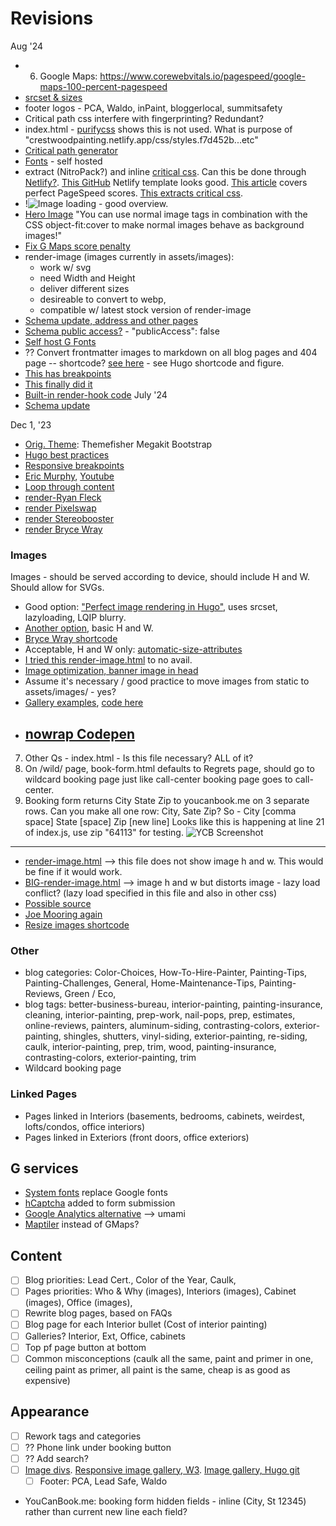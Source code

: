 # Revisions

Aug '24
- 6.  Google Maps: https://www.corewebvitals.io/pagespeed/google-maps-100-percent-pagespeed
- [srcset & sizes](https://medium.com/@woutervanderzee/responsive-images-with-srcset-and-sizes-fc434845e948)
- footer logos - PCA, Waldo, inPaint, bloggerlocal, summitsafety
- Critical path css interfere with fingerprinting? Redundant?
- index.html - [purifycss](https://purifycss.online/) shows this is not used. What is purpose of "crestwoodpainting.netlify.app/css/styles.f7d452b...etc"
- [Critical path generator](https://jonassebastianohlsson.com/criticalpathcssgenerator/)
- [Fonts](https://rednafi.com/misc/self_hosted_google_fonts_in_hugo/#fn:5) - self hosted
- extract (NitroPack?) and inline [critical css](https://web.dev/articles/extract-critical-css). Can this be done through [Netlify?](https://www.netlify.com/integrations/community-built/inline-critical-css-build-plugin/). [This GitHub](https://github.com/imsus/ultimate-hugo) Netlify template looks good. [This article](https://ruddra.com/hugo-get-perfect-pagespeed-score/) covers perfect PageSpeed scores. [This extracts critical css](https://www.corewebvitals.io/tools/critical-css-generator).
- !![Image loading](https://www.corewebvitals.io/pagespeed/optimize-images-for-core-web-vitals) - good overview.
- [Hero Image](https://www.corewebvitals.io/pagespeed/optimize-images-for-core-web-vitals) "You can use normal image tags in combination with the CSS object-fit:cover to make normal images behave as background images!"
- [Fix G Maps score penalty](https://www.corewebvitals.io/pagespeed/google-maps-100-percent-pagespeed)
- render-image (images currently in assets/images):
  - work w/ svg
  - need Width and Height
  - deliver different sizes
  - desireable to convert to webp,
  - compatible w/ latest stock version of render-image
- [Schema update, address and other pages](https://www.schemaapp.com/schema-markup/how-to-do-schema-markup-for-local-business/)
- [Schema public access?](https://stackoverflow.com/questions/56926034/schema-org-for-service-based-businesses-without-an-address) - "publicAccess": false
- [Self host G Fonts](https://www.corewebvitals.io/pagespeed/self-host-google-fonts)
- ?? Convert frontmatter images to markdown on all blog pages and 404 page -- shortcode? [see here](https://discourse.gohugo.io/t/how-to-use-front-matter-variable-inside-content/32730) - see Hugo shortcode and figure.
- [This has breakpoints](https://www.brycewray.com/posts/2022/06/responsive-optimized-images-hugo/)
- [This finally did it](https://discourse.gohugo.io/t/conversion-to-webp/50347)
- [Built-in render-hook code](https://github.com/gohugoio/hugo/blob/master/tpl/tplimpl/embedded/templates/_default/_markup/render-image.html)
  July '24
- [Schema update](https://tekki-tipps.de/en/hugo-schemas-seo/)

Dec 1, '23

- [Orig. Theme](https://github.com/themefisher/megakit-bootstrap): Themefisher Megakit Bootstrap
- [Hugo best practices ](https://github.com/spech66/hugo-best-practices)
- [Responsive breakpoints](https://www.responsivebreakpoints.com/)
- [Eric Murphy](https://ericmurphy.xyz/blog/), [Youtube](https://www.youtube.com/@EricMurphyxyz/search?query=hugo)
- [Loop through content](https://www.markusantonwolf.com/blog/loop-through-sorted-content-in-hugo/)
- [render-Ryan Fleck](https://ryanfleck.ca/2023/perfected-image-rendering-in-hugo/)
- [render Pixelswap](https://pixelswap.fr/entry/how-to-optimize-image-rendering-with-hugo/)
- [render Stereobooster](https://stereobooster.com/posts/hugo-ideal-image/)
- [render Bryce Wray](https://www.brycewray.com/posts/2023/04/better-code-image-processing-hugo/)

### Images

Images - should be served according to device, should include H and W. Should allow for SVGs.

- Good option: ["Perfect image rendering in Hugo"](https://ryanfleck.ca/2023/perfected-image-rendering-in-hugo/), uses srcset, lazyloading, LQIP blurry.
- [Another option](https://christianoliff.com/blog/markdown-render-hooks-in-hugo/), basic H and W.
- [Bryce Wray shortcode](https://www.brycewray.com/posts/2022/06/responsive-optimized-images-hugo/)
- Acceptable, H and W only: [automatic-size-attributes](https://werat.dev/blog/automatic-image-size-attributes-in-hugo/)
- [I tried this render-image.html](_default/_markup/render-image.html) to no avail.
- [Image optimization, banner image in head](https://devtidbits.com/2022/08/13/image-optimization-in-hugo/)
- Assume it's necessary / good practice to move images from static to assets/images/ - yes?
- [Gallery examples](https://www.liwen.id.au/heg/), [code here](https://github.com/liwenyip/hugo-easy-gallery/)
- ## [nowrap Codepen](https://codepen.io/team/css-tricks/pen/bEajLE/1ea1ef35d942d0041b0467b4d39888d3)

7. Other Qs - index.html - Is this file necessary? ALL of it?
8. On /wild/ page, book-form.html defaults to Regrets page, should go to wildcard booking page just like call-center booking page goes to call-center.
9. Booking form returns City State Zip to youcanbook.me on 3 separate rows. Can you make all one row: City, Sate Zip?
   So - City [comma space] State [space] Zip [new line]
   Looks like this is happening at line 21 of index.js, use zip "64113" for testing.
   ![YCB Screenshot](https://github.com/boetiusj/hugo-dev/blob/main/static/images/screenshot-YCB-passthrough.png)

---

- [render-image.html](https://werat.dev/blog/automatic-image-size-attributes-in-hugo/) --> this file does not show image h and w. This would be fine if it would work.
- [BIG-render-image.html](https://christianoliff.com/blog/markdown-render-hooks-in-hugo/) --> image h and w but distorts image - lazy load conflict? (lazy load specified in this file and also in other css)
- [Possible source](https://stereobooster.com/posts/hugo-ideal-image/)
- [Joe Mooring again](https://discourse.gohugo.io/t/pass-attributes-to-image-render-hook/36899/2)
- [Resize images shortcode](https://www.angela1c.com/posts/2021/04/resizing-images-using-shortcodes/)

### Other

- blog categories: Color-Choices, How-To-Hire-Painter, Painting-Tips, Painting-Challenges, General, Home-Maintenance-Tips, Painting-Reviews, Green / Eco,
- blog tags: better-business-bureau, interior-painting, painting-insurance, cleaning, interior-painting, prep-work, nail-pops, prep, estimates, online-reviews, painters, aluminum-siding, contrasting-colors, exterior-painting, shingles, shutters, vinyl-siding, exterior-painting, re-siding, caulk, interior-painting, prep, trim, wood, painting-insurance, contrasting-colors, exterior-painting, trim
- Wildcard booking page

### Linked Pages

- Pages linked in Interiors (basements, bedrooms, cabinets, weirdest, lofts/condos, office interiors)
- Pages linked in Exteriors (front doors, office exteriors)

## G services

- [System fonts](https://www.youtube.com/watch?v=K_QRFhpsTsc&list=PLnur5_dvCveGQtaSkjP0i-Fege25r5dHs) replace Google fonts
- [hCaptcha](https://www.hcaptcha.com/) added to form submission
- [Google Analytics alternative](umami.is) --> umami
- [Maptiler](maptiler.com) instead of GMaps?

## Content

- [ ] Blog priorities: Lead Cert., Color of the Year, Caulk,
- [ ] Pages priorities: Who & Why (images), Interiors (images), Cabinet (images), Office (images),
- [ ] Rewrite blog pages, based on FAQs
- [ ] Blog page for each Interior bullet (Cost of interior painting)
- [ ] Galleries? Interior, Ext, Office, cabinets
- [ ] Top pf page button at bottom
- [ ] Common misconceptions (caulk all the same, paint and primer in one, ceiling paint as primer, all paint is the same, cheap is as good as expensive)

## Appearance

- [ ] Rework tags and categories
- [ ] ?? Phone link under booking button
- [ ] ?? Add search?
- [ ] [Image divs](https://www.w3schools.com/howto/tryit.asp?filename=tryhow_css_images_side_by_side). [Responsive image gallery, W3](https://www.w3schools.com/css/tryit.asp?filename=trycss_image_gallery_responsive). [Image gallery, Hugo git](https://github.com/rootwork/hugo-module-gallery-grid)
  - [ ] Footer: PCA, Lead Safe, Waldo
- YouCanBook.me: booking form hidden fields - inline (City, St 12345) rather than current new line each field?
